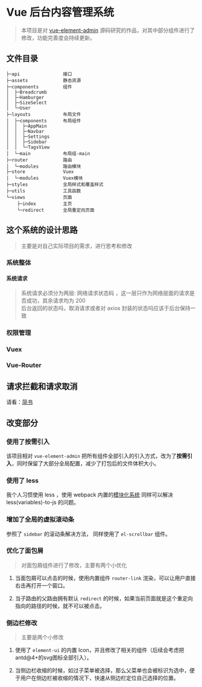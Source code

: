 # Vue 后台内容管理系统

> 本项目是对 [vue-element-admin](https://panjiachen.github.io/vue-element-admin-site/zh/) 源码研究的作品，对其中部分组件进行了修改，功能完善度会持续更新。

## 文件目录

``` tree
├─api                接口
├─assets             静态资源
├─components         组件
│  ├─Breadcrumb
│  ├─Hamburger
│  ├─SizeSelect
│  └─User
├─layouts            布局文件
│  ├─components      布局组件
│  │  ├─AppMain
│  │  ├─Navbar
│  │  ├─Settings
│  │  ├─Sidebar
│  │  └─TagsView
│  └─main            布局组-main
├─router             路由
│  └─modules         路由模块
├─store              Vuex
│  └─modules         Vuex模块
├─styles             全局样式和覆盖样式
├─utils              工具函数
└─views              页面
    ├─index          主页
    └─redirect       全局重定向页面
```

## 这个系统的设计思路

> 主要是对自己实际项目的需求，进行思考和修改

### 系统整体

#### 系统请求

>系统请求必须分为两层:
>网络请求状态码 ，这一层只作为网络层面的请求是否成功，其余请求均为 200  
>后台返回的状态吗，取消请求或者对 axios 封装的状态吗应该于后台保持一致

### 权限管理

### Vuex

### Vue-Router

## 请求拦截和请求取消

请看：[简书](https://github.com/Wermdany/my-admin-element)

## 改变部分

### 使用了按需引入

该项目相对 `vue-element-admin` 把所有组件全部引入的引入方式，改为了**按需引入**，同时保留了大部分全局配置，减少了打包后的文件体积大小。

### 使用了 less

我个人习惯使用 less ，使用 webpack 内置的[模块化系统](https://webpack.docschina.org/concepts/modules) 同样可以解决 less(variables)-to-js 的问题。

### 增加了全局的虚拟滚动条

参照了 `sidebar` 的滚动条解决方法， 同样使用了 `el-scrollbar` 组件。

### 优化了面包屑

>对面包屑组件进行了修改，主要有两个小优化

1. 当面包屑可以点击的时候，使用内置组件 `router-link` 渲染，可以让用户直接右击再打开一个窗口。  

2. 当子路由的父路由拥有默认 `redirect` 的时候，如果当前页面就是这个重定向指向的路径的时候，就不可以被点击。

### 侧边栏修改

> 主要是两个小修改

1. 使用了 `element-ui` 的内置 Icon，并且修改了相关的组件（后续会考虑把antd@4+的svg图标全部引入）。

2. 当侧边栏收缩的时候，如过子菜单被选择，那么父菜单也会被标识为选中，便于用户在侧边栏被收缩的情况下，快速从侧边栏定位自己选择的位置。
